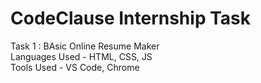# CodeClause Internship Task <br>
Task 1 : BAsic Online Resume Maker <br>
Languages Used - HTML, CSS, JS <br>
Tools Used - VS Code, Chrome <br>
